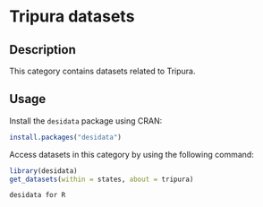 
# Tripura datasets
## Description
This category contains datasets related to Tripura.
## Usage
Install the `desidata` package using CRAN:
```r
install.packages("desidata")
```
Access datasets in this category by using the following command:
```r
library(desidata)
get_datasets(within = states, about = tripura)
```
`desidata for R`

